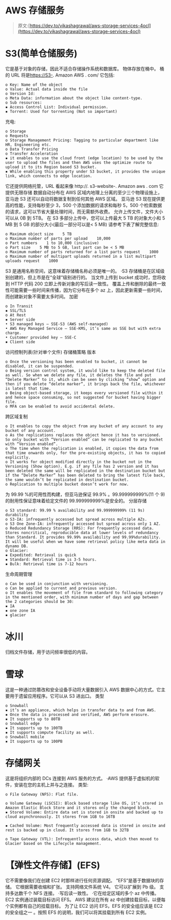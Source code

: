 # AWS 存储服务

> 原文:[https://dev.to/vikashagrawal/aws-storage-services-4ocl](https://dev.to/vikashagrawal/aws-storage-services-4ocl)

# [](#s3-simple-storage-services)S3(简单仓储服务)

它是基于对象的存储，因此不适合存储操作系统和数据库。
物体存放在桶中。
桶的 URL 将是[https://S3-](https://s3-). Amazon AWS . com/
它包括:

```
o Key: Name of the object
o Value: Actual data inside the file
o Version Id:
o Meta Data: information about the object like content-type.
o Sub resources:
▪ Access Control List: Individual permission.
▪ Torrent: Used for torrenting (Not so important) 
```

充电:

```
o Storage
o Requests
o Storage Management Pricing: Tagging to particular department like HR, Engineering etc.
o Data Transfer Pricing
o Transfer Acceleration
▪ it enables to use the cloud front (edge location) to be used by the user to upload the files and then AWS uses the optimize route to upload it to its Region based S3 bucket.
▪ While enabling this property under S3 bucket, it provides the unique link, which connects to edge location. 
```

它还提供网络托管，URL 看起来像 http://. s3-website-. Amazon aws . com
它提供无限存储
数据自动分布在 AWS 区域内地理上分离的至少三个物理设施上，亚马逊 S3 还可以自动将数据复制到任何其他 AWS 区域。
亚马逊 S3 现在提供更高的性能，支持每秒至少 3，500 个添加数据的请求和每秒 5，500 个检索数据的请求，这可以节省大量处理时间，而无需额外收费。
允许上传文件，文件大小可以从 0B 到 5TB。
在 S3 多部分上传中，您可以上传最大 5 TB 的对象大小和 5 MB 到 5 GB 的部分大小(最后一部分可以是< 5 MB)
请参考下表了解完整信息:

```
o Maximum object size    5 TB
o Maximum number of parts per upload    10,000
o Part numbers    1 to 10,000 (inclusive)
o Part size    5 MB to 5 GB, last part can be < 5 MB
o Maximum number of parts returned for a list parts request    1000
o Maximum number of multipart uploads returned in a list multipart uploads request    1000 
```

S3 是通用名称空间，这意味着存储桶名称必须是唯一的。
·S3 存储桶是在区域级别创建的，但上市是在“全球”级别进行的。
当文件上传到 bucket 成功时，您将收到 HTTP 代码 200
立即上传新对象的写后读一致性。
覆盖上传和删除的最终一致性可能需要一些时间来传播，因为它分布在多个 az 上，因此更新需要一些时间，而创建新对象不需要太多时间。
加密

```
o In Transit
▪ SSL/TLS
o At Rest
▪ Server side
• S3 managed keys – SSE-S3 (AWS self-managed)
• AWS Key Managed Service – SSE-KMS, it’s same as SSE but with extra charge.
• Customer provided key – SSE-C
▪ Client side 
```

访问控制列表(针对单个文件)
存储桶策略
版本

```
o Once the versioning has been enabled to bucket, it cannot be disabled, it can be suspended.
o Being version control system, it would like to keep the deleted file as well. So when we delete any file, it deletes the file and put “Delete Marker” to it, which can be seen by clicking “show” option and then if you delete “delete marker”, it brings back the file, whichever is latest that time.
o Being object-based storage, it keeps every versioned file within it and hence space consuming, so not suggested for bucket having bigger file.
o MFA can be enabled to avoid accidental delete. 
```

跨区域复制

```
o It enables to copy the object from any bucket of any account to any bucket of any account.
o As the replications replaces the object hence it has to versioned. So only bucket with “Version enabled” can be replicated to any bucket with “Version enabled”.
o The time when the replication is enabled, it copies the data from that time onwards only, for the pre-existing objects, it has to copied explicitly.
o It works for object modified directly in the bucket not in the Versioning (Show option). E.g. if any file has 2 version and it has been deleted the same will be replicated in the destination bucket but if the “Delete Marker” has been deleted to bring the latest file back, the same wouldn’t be replicated in destination bucket.
o Replication to multiple bucket doesn’t work for now. 
```

为 99.99 %的可用性而构建，但亚马逊保证 99.9%
。99.999999999%(11 个 9)的耐用性保证意味着给定文件的 99.999999999%是安全的。
分层存储

```
o S3 standard: 99.99 % availability and 99.999999999% (11 9s) durability
o S3-IA: infrequently accessed but spread across multiple AZs.
o S3 One Zone-IA: infrequently accessed but spread across only 1 AZ.
o Reduced Redundancy Storage (RRS): For frequently accessed data. Stores noncritical, reproducible data at lower levels of redundancy than Standard. It provides 99.99% availability and 99.99%durability. It will be useful when we have some retrieval policy like meta data in dynamo DB.
o Glacier:
▪ Expedited: Retrieval is quick
▪ Standard: Retrieval time is 3-5 hours.
▪ Bulk: Retrieval time is 7-12 hours 
```

生命周期管理

```
o Can be used in conjunction with versioning.
o Can be applied to current and previous version.
o It enables the movement of file from standard to following category in the mentioned order, with minimum number of days and gap between the 2 categories should be 30:
▪ IA
▪ one zone IA
▪ glacier 
```

# [](#glacier)冰川

归档文件存储，用于访问频率很低的内容。

# [](#snowball)雪球

这是一种通过防篡改和安全设备手动将大量数据引入 AWS 数据中心的方式。它主要用于遗留应用程序。它可以从 S3 进出口。
类型

```
o Snowball
▪ it’s an appliance, which helps in transfer data to and from AWS.
▪ Once the data is processed and verified, AWS perform erasure.
▪ It supports up to 80TB
o Snowball edge
▪ It supports up to 100TB
▪ It supports compute facility as well.
o Snowball mobile
▪ It supports up to 100PB 
```

# [](#storage-gateway)存储网关

这是将组织内部的 DCs 连接到 AWS 服务的方式。
·AWS 提供基于虚拟机的软件，安装在您的主机上并与之连接。
类型:

```
o File Gateway (NFS): Flat file.

o Volume Gateway (iSCSI): Block based storage like OS, it’s stored in Amazon Elastic Block Store and it stores only the changed block.
▪ Stored Volume: Entire data set is stored in onsite and backed up to cloud asynchronously. It stores from 1GB to 16TB

▪ Cached Volume: Most frequently accessed data is stored in onsite and rest is backed up in cloud. It stores from 1GB to 32TB

o Tape Gateway (VTL): Infrequently access data, which then moved to Glacier based on the Lifecycle management. 
```

# [](#elastic-file-storage-efs)【弹性文件存储】(EFS)

它不需要像我们在创建 EC2 时那样进行任何资源调配。
“EFS”是基于数据块的存储。
它根据需要收缩和扩张。
支持网络文件系统 V4。
它可以扩展到 Pb 级。
支持多达数千个 NFS 连接。
·写后读一致性。
·它在给定区域的多个 az 中传播。
EC2 实例通过装载目标访问 EFS。
AWS 建议在所有 az 中创建挂载目标，以便每个实例都有自己的挂载目标。
为了让 EC2 访问 EFS，EFS 的安全组应该是 EC2 的安全组之一
。按照 EFS 的说明，我们可以将其挂载到所有 EC2 实例。